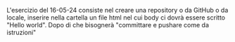 L'esercizio del 16-05-24 consiste nel creare una repository o da GitHub o da locale, inserire nella cartella un file html nel cui body ci dovrà essere scritto "Hello world". 
Dopo di che bisognerà "committare e pushare come da istruzioni"